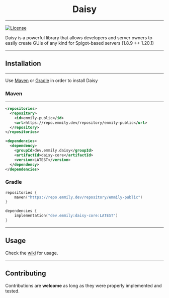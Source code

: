 # <center>Daisy</center>

---------------------------------------------------------------------------

[![License](https://img.shields.io/badge/License-Apache_2.0-blue.svg)](https://opensource.org/licenses/Apache-2.0)

Daisy is a powerful library that allows developers and server owners to
easily create GUIs of any kind for Spigot-based servers (1.8.9 <-> 1.20.1)

---------------------------------------------------------------------------

## Installation

---------------------------------------------------------------------------

Use [Maven](https://maven.apache.org/) or [Gradle](https://gradle.org/) in
order to install Daisy

### Maven

---------------------------------------------------------------------------

```xml
<repositories>
  <repository>
    <id>emmily-public</id>
    <url>https://repo.emmily.dev/repository/emmily-public</url>
  </repository>
</repositories>
```

```xml
<dependencies>
  <dependency>
    <groupId>dev.emmily.daisy</groupId>
    <artifactId>daisy-core</artifactId>
    <version>LATEST</version>
  </dependency>
</dependencies>

```

### Gradle

```kotlin
repositories {
    maven("https://repo.emmily.dev/repository/emmily-public")
}

dependencies {
    implementation("dev.emmily:daisy-core:LATEST")
}
```

---------------------------------------------------------------------------

## Usage

Check the [wiki](https://github.com/emmily-development/daisy/wiki) for
usage.

---------------------------------------------------------------------------

## Contributing

Contributions are **welcome** as long as they were properly implemented and
tested.
